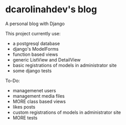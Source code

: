 # dcarolinahdev's blog

A personal blog with Django

This project currently use:

- a postgresql database
- django's ModelForms
- function based views
- generic ListView and DetailView
- basic registrations of models in administrator site
- some django tests

To-Do:

- managemenet users
- management media files
- MORE class based views
- likes posts
- custom registrations of models in administrator site
- MORE tests
